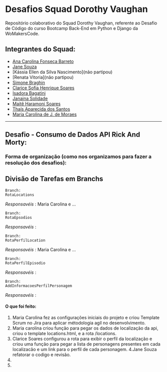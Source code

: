 # Desafios Squad Dorothy Vaughan

Repositório colaborativo do Squad Dorothy Vaughan, referente ao Desafio de Código do curso Bootcamp Back-End em Python e Django da WoMakersCode.

## Integrantes do Squad:

- [Ana Carolina Fonseca Barreto](https://github.com/anafbarreto)
- [Jane Souza](https://github.com/janessf)
- [Kássia Ellen da Silva Nascimento](não partipou)
- [Renata Vitoria](não partipou)
- [Simone Braghin](https://github.com/SimoneBraghin)
- [Clarice Sofia Henrique Soares](https://github.com/claricesoares)
- [Isadora Bagatini](https://github.com/IsahBag)
- [Janaina Solidade](https://github.com/janasolidade)
- [Maitê Haramoni Soares](https://github.com/maiharamoni)
- [Thaís Aparecida dos Santos](https://github.com/ThaisAp10)
- [Maria Carolina de J. de Moraes](https://github.com/CarolinaSanches24)

---

## Desafio - Consumo de Dados API Rick And Morty:

### Forma de organização (como nos organizamos para fazer a resolução dos desafios):

## Divisão de Tarefas em Branchs

    Branch:
    RotaLocations

_Responsavéis_ : Maria Carolina e ...

    Branch:
    RotaEpsodios

_Responsavéis_ :

    Branch:
    RotaPerfilLocation

_Responsavéis_ : Maria Carolina e ...

    Branch:
    RotaPerfilEpisodio

_Responsavéis_ :

    Branch:
    AddInformacoesPerfilPersonagem

_Responsavéis_ :

#### O que foi feito:

1. Maria Carolina fez as configurações iniciais do projeto e criou Template Scrum no Jira para aplicar métodologia agíl no desenvolvimento.
2. Maria carolina criou função para pegar os dados de localização da api, criou o template locations.html, e a rota /locations.
3. Clarice Soares configurou a rota para exibir o perfil da localização e criou uma função para pegar a lista de personagens presentes em cada localizacão e um link para o perfil de cada personagem.
4.Jane Souza refatorar o codigo e revisão.
5.
6.
